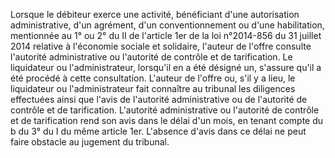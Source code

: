 Lorsque le débiteur exerce une activité, bénéficiant d'une autorisation administrative, d'un agrément, d'un conventionnement ou d'une habilitation, mentionnée au 1° ou 2° du II de l'article 1er de la loi n°2014-856 du 31 juillet 2014 relative à l'économie sociale et solidaire, l'auteur de l'offre consulte l'autorité administrative ou l'autorité de contrôle et de tarification. Le liquidateur ou l'administrateur, lorsqu'il en a été désigné un, s'assure qu'il a été procédé à cette consultation. L'auteur de l'offre ou, s'il y a lieu, le liquidateur ou l'administrateur fait connaître au tribunal les diligences effectuées ainsi que l'avis de l'autorité administrative ou de l'autorité de contrôle et de tarification. L'autorité administrative ou l'autorité de contrôle et de tarification rend son avis dans le délai d'un mois, en tenant compte du b du 3° du I du même article 1er. L'absence d'avis dans ce délai ne peut faire obstacle au jugement du tribunal.
